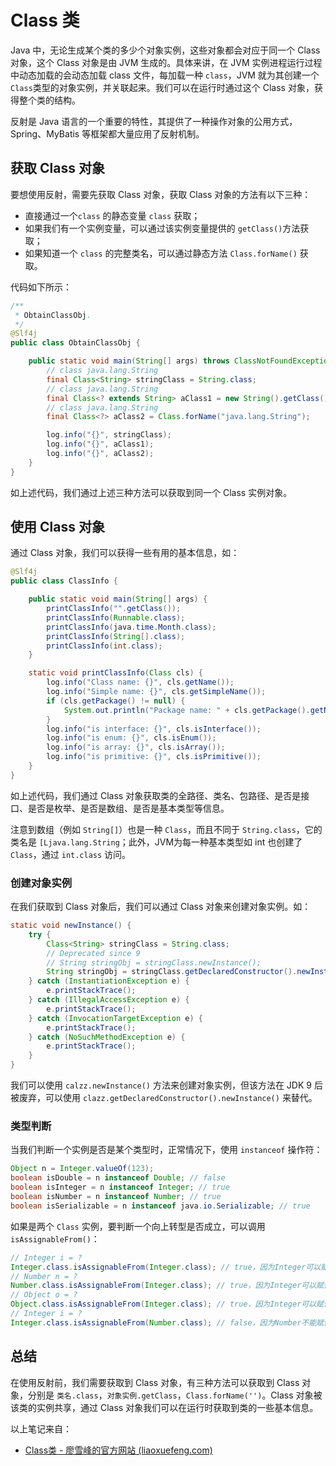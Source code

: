 # Class 类

Java 中，无论生成某个类的多少个对象实例，这些对象都会对应于同一个 Class 对象，这个 Class 对象是由 JVM 生成的。具体来讲，在 JVM 实例进程运行过程中动态加载的会动态加载 class 文件，每加载一种 `class`，JVM 就为其创建一个 `Class`类型的对象实例，并关联起来。我们可以在运行时通过这个 Class 对象，获得整个类的结构。

反射是 Java 语言的一个重要的特性，其提供了一种操作对象的公用方式，Spring、MyBatis 等框架都大量应用了反射机制。

## 获取 Class 对象

要想使用反射，需要先获取 Class 对象，获取 Class 对象的方法有以下三种：

- 直接通过一个`class` 的静态变量 `class` 获取；
- 如果我们有一个实例变量，可以通过该实例变量提供的 `getClass()`方法获取；
- 如果知道一个 `class` 的完整类名，可以通过静态方法 `Class.forName()` 获取。

代码如下所示：

```java
/**
 * ObtainClassObj.
 */
@Slf4j
public class ObtainClassObj {

    public static void main(String[] args) throws ClassNotFoundException {
        // class java.lang.String
        final Class<String> stringClass = String.class;
        // class java.lang.String
        final Class<? extends String> aClass1 = new String().getClass();
        // class java.lang.String
        final Class<?> aClass2 = Class.forName("java.lang.String");

        log.info("{}", stringClass);
        log.info("{}", aClass1);
        log.info("{}", aClass2);
    }
}
```

如上述代码，我们通过上述三种方法可以获取到同一个 Class 实例对象。

## 使用 Class 对象

通过 Class 对象，我们可以获得一些有用的基本信息，如：

```java
@Slf4j
public class ClassInfo {

    public static void main(String[] args) {
        printClassInfo("".getClass());
        printClassInfo(Runnable.class);
        printClassInfo(java.time.Month.class);
        printClassInfo(String[].class);
        printClassInfo(int.class);
    }

    static void printClassInfo(Class cls) {
        log.info("Class name: {}", cls.getName());
        log.info("Simple name: {}", cls.getSimpleName());
        if (cls.getPackage() != null) {
            System.out.println("Package name: " + cls.getPackage().getName());
        }
        log.info("is interface: {}", cls.isInterface());
        log.info("is enum: {}", cls.isEnum());
        log.info("is array: {}", cls.isArray());
        log.info("is primitive: {}", cls.isPrimitive());
    }
}
```

如上述代码，我们通过 Class 对象获取类的全路径、类名、包路径、是否是接口、是否是枚举、是否是数组、是否是基本类型等信息。

注意到数组（例如 `String[]`）也是一种 `Class`，而且不同于 `String.class`，它的类名是 `[Ljava.lang.String`；此外，JVM为每一种基本类型如 int 也创建了`Class`，通过 `int.class` 访问。

### 创建对象实例

在我们获取到 Class 对象后，我们可以通过 Class 对象来创建对象实例。如：

```java
static void newInstance() {
    try {
        Class<String> stringClass = String.class;
        // Deprecated since 9
        // String stringObj = stringClass.newInstance();
        String stringObj = stringClass.getDeclaredConstructor().newInstance();
    } catch (InstantiationException e) {
        e.printStackTrace();
    } catch (IllegalAccessException e) {
        e.printStackTrace();
    } catch (InvocationTargetException e) {
        e.printStackTrace();
    } catch (NoSuchMethodException e) {
        e.printStackTrace();
    }
}
```

我们可以使用 `calzz.newInstance()` 方法来创建对象实例，但该方法在 JDK 9 后被废弃，可以使用 `clazz.getDeclaredConstructor().newInstance()` 来替代。

### 类型判断

当我们判断一个实例是否是某个类型时，正常情况下，使用 `instanceof` 操作符：

```java
Object n = Integer.valueOf(123);
boolean isDouble = n instanceof Double; // false
boolean isInteger = n instanceof Integer; // true
boolean isNumber = n instanceof Number; // true
boolean isSerializable = n instanceof java.io.Serializable; // true
```

如果是两个 `Class` 实例，要判断一个向上转型是否成立，可以调用`isAssignableFrom()`：

```java
// Integer i = ?
Integer.class.isAssignableFrom(Integer.class); // true，因为Integer可以赋值给Integer
// Number n = ?
Number.class.isAssignableFrom(Integer.class); // true，因为Integer可以赋值给Number
// Object o = ?
Object.class.isAssignableFrom(Integer.class); // true，因为Integer可以赋值给Object
// Integer i = ?
Integer.class.isAssignableFrom(Number.class); // false，因为Number不能赋值给Integer
```

## 总结

在使用反射前，我们需要获取到 Class 对象，有三种方法可以获取到 Class 对象，分别是 `类名.class`，`对象实例.getClass`，`Class.forName('')`。Class 对象被该类的实例共享，通过 Class 对象我们可以在运行时获取到类的一些基本信息。

以上笔记来自：

- [Class类 - 廖雪峰的官方网站 (liaoxuefeng.com)](https://www.liaoxuefeng.com/wiki/1252599548343744/1264799402020448)